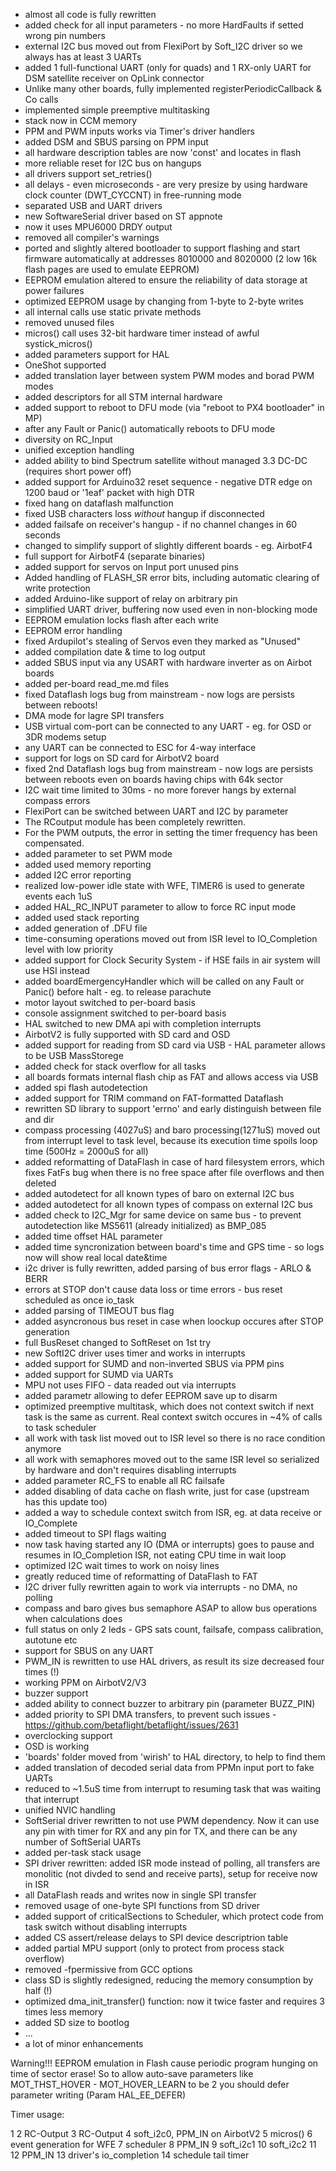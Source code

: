 * almost all code is fully rewritten
* added check for all input parameters - no more HardFaults if setted wrong pin numbers
* external I2C bus moved out from FlexiPort by Soft_I2C driver so we always has at least 3 UARTs
* added 1 full-functional UART (only for quads) and 1 RX-only UART for DSM satellite receiver on OpLink connector
* Unlike many other boards, fully implemented registerPeriodicCallback & Co calls
* implemented simple preemptive multitasking
* stack now in CCM memory
* PPM and PWM inputs works via Timer's driver handlers
* added DSM and SBUS parsing on PPM input
* all hardware description tables are now 'const' and locates in flash
* more reliable reset for I2C bus on hangups
* all drivers support set_retries()
* all delays - even microseconds - are very presize by using hardware clock counter (DWT_CYCCNT) in free-running mode
* separated USB and UART drivers
* new SoftwareSerial driver based on ST appnote
* now it uses MPU6000 DRDY output
* removed all compiler's warnings
* ported and slightly altered bootloader to support flashing and start firmware automatically at addresses 8010000 and 8020000 
  (2 low 16k flash pages are used to emulate EEPROM)
* EEPROM emulation altered to ensure the reliability of data storage at power failures
* optimized EEPROM usage by changing from 1-byte to 2-byte writes
* all internal calls use static private methods
* removed unused files
* micros() call uses 32-bit hardware timer instead of awful systick_micros()
* added parameters support for HAL
* OneShot supported
* added translation layer between system PWM modes and borad PWM modes
* added descriptors for all STM internal hardware
* added support to reboot to DFU mode (via "reboot to PX4 bootloader" in MP)
* after any Fault or Panic() automatically reboots to DFU mode
* diversity on RC_Input
* unified exception handling 
* added ability to bind Spectrum satellite without managed 3.3 DC-DC (requires short power off)
* added support for Arduino32 reset sequence - negative DTR edge on 1200 baud or '1eaf' packet with high DTR
* fixed hang on dataflash malfunction
* fixed USB characters loss *without* hangup if disconnected
* added failsafe on receiver's hangup - if no channel changes in 60 seconds
* changed to simplify support of slightly different boards - eg. AirbotF4
* full support for AirbotF4 (separate binaries)
* added support for servos on Input port unused pins
* Added handling of FLASH_SR error bits, including automatic clearing of write protection
* added Arduino-like support of relay on arbitrary pin
* simplified UART driver, buffering now used even in non-blocking mode
* EEPROM emulation locks flash after each write
* EEPROM error handling
* fixed Ardupilot's stealing of Servos even they marked as "Unused"
* added compilation date & time to log output
* added SBUS input via any USART with hardware inverter as on Airbot boards
* added per-board read_me.md files
* fixed Dataflash logs bug from mainstream - now logs are persists between reboots!
* DMA mode for lagre SPI transfers
* USB virtual com-port can be connected to any UART - eg. for OSD or 3DR modems setup
* any UART can be connected to ESC for 4-way interface
* support for logs on SD card for AirbotV2 board
* fixed 2nd Dataflash logs bug from mainstream - now logs are persists between reboots even on boards having chips with 64k sector
* I2C wait time limited to 30ms - no more forever hangs by external compass errors
* FlexiPort can be switched between UART and I2C by parameter
* The RCoutput module has been completely rewritten.
* For the PWM outputs, the error in setting the timer frequency has been compensated.
* added parameter to set PWM mode
* added used memory reporting
* added I2C error reporting
* realized low-power idle state with WFE, TIMER6 is used to generate events each 1uS
* added HAL_RC_INPUT parameter to allow to force RC input mode
* added used stack reporting
* added generation of .DFU file
* time-consuming operations moved out from ISR level to IO_Completion level with low priority
* added support for Clock Security System - if HSE fails in air system will use HSI instead
* added boardEmergencyHandler which will be called on any Fault or Panic() before halt - eg. to release parachute
* motor layout switched to per-board basis
* console assignment switched to per-board basis
* HAL switched to new DMA api with completion interrupts
* AirbotV2 is fully supported with SD card and OSD
* added support for reading from SD card via USB - HAL parameter allows to be USB MassStorege
* added check for stack overflow for all tasks
* all boards formats internal flash chip as FAT and allows access via USB
* added spi flash autodetection
* added support for TRIM command on FAT-formatted Dataflash
* rewritten SD library to support 'errno' and early distinguish between file and dir
* compass processing (4027uS) and baro processing(1271uS)  moved out from interrupt level to task level, because its
 execution time spoils loop time (500Hz = 2000uS for all)
* added reformatting of DataFlash in case of hard filesystem errors, which fixes FatFs bug when there is no free space 
 after file overflows and then deleted
* added autodetect for all known types of baro on external I2C bus
* added autodetect for all known types of compass on external I2C bus
* added check to I2C_Mgr for same device on same bus - to prevent autodetection like MS5611 (already initialized) as BMP_085
* added time offset HAL parameter
* added time syncronization between board's time and GPS time - so logs now will show real local date&time
* i2c driver is fully rewritten, added parsing of bus error flags - ARLO & BERR
* errors at STOP don't cause data loss or time errors - bus reset scheduled as once io_task
* added parsing of TIMEOUT bus flag
* added asyncronous bus reset in case when loockup occures after STOP generation
* full BusReset changed to SoftReset on 1st try
* new SoftI2C driver uses timer and works in interrupts
* added support for SUMD and non-inverted SBUS via PPM pins
* added support for SUMD via UARTs
* MPU not uses FIFO - data readed out via interrupts
* added parametr allowing to defer EEPROM save up to disarm
* optimized preemptive multitask, which does not context switch if next task is the same as current. Real context switch occures in ~4% of calls to task scheduler
* all work with task list moved out to ISR level so there is no race condition anymore
* all work with semaphores moved out to the same ISR level so serialized by hardware and don't requires disabling interrupts
* added parameter RC_FS to enable all RC failsafe
* added disabling of data cache on flash write, just for case (upstream has this update too)
* added a way to schedule context switch from ISR, eg. at data receive or IO_Complete
* added timeout to SPI flags waiting
* now task having started any IO (DMA or interrupts) goes to pause and resumes in IO_Completion ISR, not eating CPU time in wait loop
* optimized I2C wait times to work on noisy lines
* greatly reduced time of reformatting of DataFlash to FAT
* I2C driver fully rewritten again to work via interrupts - no DMA, no polling
* compass and baro gives bus semaphore ASAP to allow bus operations when calculations does
* full status on only 2 leds - GPS sats count, failsafe, compass calibration, autotune etc
* support for SBUS on any UART
* PWM_IN is rewritten to use HAL drivers, as result its size decreased four times (!)
* working PPM on AirbotV2/V3
* buzzer support
* added ability to connect buzzer to arbitrary pin (parameter BUZZ_PIN)
* added priority to SPI DMA transfers, to prevent such issues - https://github.com/betaflight/betaflight/issues/2631
* overclocking support
* OSD is working
* 'boards' folder moved from 'wirish' to HAL directory, to help to find them
* added translation of decoded serial data from PPMn input port to fake UARTs
* reduced to ~1.5uS time from interrupt to resuming task that was waiting that interrupt
* unified NVIC handling
* SoftSerial driver rewritten to not use PWM dependency. Now it can use any pin with timer for RX and any pin for TX, and there 
  can be any number of SoftSerial UARTs
* added per-task stack usage
* SPI driver rewritten: added ISR mode instead of polling, all transfers are monolitic (not divded to send and receive parts), setup for receive now in ISR
* all DataFlash reads and writes now in single SPI transfer
* removed usage of one-byte SPI functions from SD driver
* added support of criticalSections to Scheduler, which protect code from task switch without disabling interrupts
* added CS assert/release delays to SPI device descriptrion table
* added partial MPU support (only to protect from process stack overflow)
* removed -fpermissive from GCC options
* class SD is slightly redesigned, reducing the memory consumption by half (!)
* optimized dma_init_transfer() function: now it twice faster and requires 3 times less memory
* added SD size to bootlog
* ...
* a lot of minor enhancements


Warning!!!
EEPROM emulation in Flash cause periodic program hunging on time of sector erase! So to allow auto-save parameters
like MOT_THST_HOVER - MOT_HOVER_LEARN to be 2 you should defer parameter writing (Param HAL_EE_DEFER)



Timer usage:

1 
2 RC-Output
3 RC-Output
4 soft_i2c0, PPM_IN on AirbotV2
5 micros()
6 event generation for WFE
7 scheduler
8 PPM_IN
9 soft_i2c1
10 soft_i2c2
11 
12 PPM_IN
13 driver's io_completion
14 schedule tail timer


